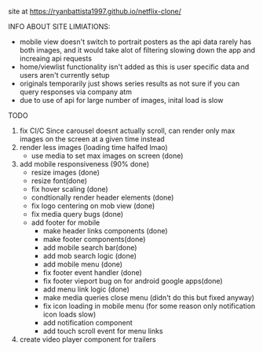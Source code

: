site at https://ryanbattista1997.github.io/netflix-clone/

INFO ABOUT SITE LIMIATIONS:
 - mobile view doesn't switch to portrait posters as the api data rarely has both images, and it would take alot of filtering slowing down the app and increaing api        requests 
 - home/viewlist functionality isn't added as this is user specific data and users aren't currently setup
 - originals temporarily just shows series results as not sure if you can query responses via company atm
 - due to use of api for large number of images, inital load is slow

TODO

1) fix CI/C
Since carousel doesnt actually scroll, can render only max images on the screen at a given time instead
2) render less images (loading time halfed lmao)
   - use media to set max images on screen (done)
4) add mobile responsiveness (90% done)
   - resize images (done)
   - resize font(done)
   - fix hover scaling (done)
   - condtionally render header elements (done)
   - fix logo centering on mob view (done)
   - fix media query bugs (done)
   - add footer for mobile
      - make header links components (done)
      - make footer components(done)
      - add mobile search bar(done)
      - add mob search logic (done)
      - add mobile menu (done)
      - fix footer event handler (done)
      - fix footer vieport bug on for android google apps(done)
      - add menu link logic (done)
      - make media queries close menu (didn't do this but fixed anyway)
      - fix icon loading in mobile menu (for some reason only notification icon loads slow)
      - add notification component
      - add touch scroll event for menu links
5) create video player component for trailers
